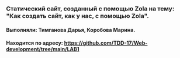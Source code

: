 ### Статический сайт, созданный с помощью Zola на тему: "Как создать сайт, как у нас, с помощью Zola".
#### Выполняли: Тимганова Дарья, Коробова Марина.
#### Находится по адресу: https://github.com/TDD-17/Web-development/tree/main/LAB1

